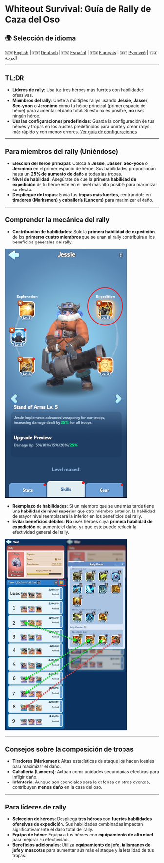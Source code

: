 # Whiteout Survival: Guía de Rally de Caza del Oso

## 🌍 Selección de idioma
🇬🇧 [English](GUIDE_EN.md) | 🇩🇪 [Deutsch](GUIDE_DE.md) | 🇪🇸 [Español](GUIDE_ES.md) | 🇫🇷 [Français](GUIDE_FR.md) | 🇷🇺 [Русский](GUIDE_RU.md) | 🇸🇦 [العربية](GUIDE_AR.md)

---

## TL;DR

- **Líderes de rally**: Usa tus tres héroes más fuertes con habilidades ofensivas.
- **Miembros del rally**: Únete a múltiples rallys usando **Jessie**, **Jasser**, **Seo-yoon** o **Jeronimo** como tu héroe principal (primer espacio de héroe) para aumentar el daño total. Si esto no es posible, **no** uses ningún héroe.
- **Usa las configuraciones predefinidas**: Guarda la configuración de tus héroes y tropas en los ajustes predefinidos para unirte y crear rallys más rápido y con menos errores. [Ver guía de configuraciones](https://outof.games/realms/whiteoutsurvival/guides/473-how-to-setup-troops-formations-in-whiteout-survival/)

---

## Para miembros del rally (Uniéndose)

- **Elección del héroe principal**: Coloca a **Jessie**, **Jasser**, **Seo-yoon** o **Jeronimo** en el primer espacio de héroe. Sus habilidades proporcionan hasta un **25% de aumento de daño** a todas las tropas.
- **Nivel de habilidad**: Asegúrate de que la **primera habilidad de expedición** de tu héroe esté en el nivel más alto posible para maximizar su efecto.
- **Despliegue de tropas**: Envía tus **tropas más fuertes**, centrándote en **tiradores (Marksmen)** y **caballería (Lancers)** para maximizar el daño.

---

## Comprender la mecánica del rally

- **Contribución de habilidades**: Solo la **primera habilidad de expedición** de los **primeros cuatro miembros** que se unan al rally contribuirá a los beneficios generales del rally.

<p align="left">
  <img src="assets/Jessie_Skill.png" alt="Habilidad de expedición de Jessie" width="400">
</p>

- **Reemplazo de habilidades**: Si un miembro que se une más tarde tiene una **habilidad de nivel superior** que otro miembro anterior, la habilidad de mayor nivel reemplazará la inferior en los beneficios del rally.
- **Evitar beneficios débiles**: **No** uses héroes cuya **primera habilidad de expedición** no aumente el daño, ya que esto puede reducir la efectividad general del rally.

<p align="left">
  <img src="assets/Rally.png" alt="Reemplazo de habilidad en el rally" width="400">
</p>

---

## Consejos sobre la composición de tropas

- **Tiradores (Marksmen)**: Altas estadísticas de ataque los hacen ideales para maximizar el daño.
- **Caballería (Lancers)**: Actúan como unidades secundarias efectivas para infligir daño.
- **Infantería**: Aunque son esenciales para la defensa en otros eventos, contribuyen **menos daño** en la caza del oso.

---

## Para líderes de rally

- **Selección de héroes**: Despliega **tres héroes** con **fuertes habilidades ofensivas de expedición**. Sus habilidades combinadas impactan significativamente el daño total del rally.
- **Equipo de héroe**: Equipa a tus héroes con **equipamiento de alto nivel** para mejorar su efectividad.
- **Beneficios adicionales**: Utiliza **equipamiento de jefe, talismanes de jefe y mascotas** para aumentar aún más el ataque y la letalidad de tus tropas.
